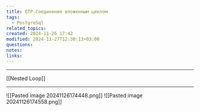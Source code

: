 ```yaml
---
title: QTP-Соединение вложенным циклом
tags:
  - PostgreSql
related_topics: 
created: 2024-11-26 17:42
modified: 2024-11-27T12:30:13+03:00
questions: 
notes: 
links: 
---
```

 
-----
[[Nested Loop]]







---------------------------

![[Pasted image 20241126174448.png]]
![[Pasted image 20241126174558.png]]

